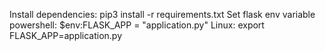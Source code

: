 Install dependencies: pip3 install -r requirements.txt
Set flask env variable powershell: $env:FLASK_APP = "application.py"
Linux: export FLASK_APP=application.py